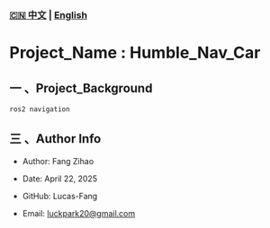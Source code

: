 ### [🇨🇳 中文](README_zh_CN.md) | [English](README.md)
# Project_Name : Humble_Nav_Car

## 一 、Project_Background
    ros2 navigation 

## 三 、Author Info
- Author: Fang Zihao

- Date: April 22, 2025

- GitHub: Lucas-Fang

- Email: luckpark20@gmail.com

 
